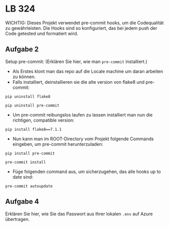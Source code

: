 # LB 324

WICHTIG: Dieses Projekt verwendet pre-commit hooks, um die Codequalität zu gewährleisten. Die Hooks sind so konfiguriert, das bei jedem push der Code getested und formatiert wird.

## Aufgabe 2
Setup pre-commit:
(Erklären Sie hier, wie man `pre-commit` installiert.)

- Als Erstes klont man das repo auf die Locale machine um daran arbeiten zu können.
- Falls installiert, deinstallieren sie die alte version von flake8 und pre-commit:

`pip uninstall flake8`

`pip uninstall pre-commit`

- Um pre-commit reibungslos laufen zu lassen installiert man nun die richtigen, compatible version:

`pip install flake8==7.1.1`

- Nun kann man im ROOT-Directory vom Projekt folgende Commands eingeben, um pre-commit herunterzuladen:

`pip install pre-commit`

`pre-commit install`

- Füge folgenden command aus, um sicherzugehen, das alle hooks up to date sind:

`pre-commit autoupdate`


## Aufgabe 4

Erklären Sie hier, wie Sie das Passwort aus Ihrer lokalen `.env` auf Azure übertragen.
